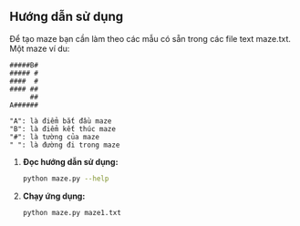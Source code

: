 ## Hướng dẫn sử dụng
Để tạo maze bạn cần làm theo các mẫu có sẵn trong các file text maze.txt. Một maze ví du:

    #####B#
    ##### #
    ####  #
    #### ##
         ##
    A######

    "A": là điểm bắt đầu maze
    "B": là điểm kết thúc maze
    "#": là tường của maze
    " ": là đường đi trong maze

1. **Đọc hướng dẫn sử dụng:**
   ```bash
   python maze.py --help
   ```

2. **Chạy ứng dụng:**
   ```bash
   python maze.py maze1.txt
   ```
